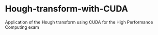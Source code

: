 # Hough-transform-with-CUDA
Application of the Hough transform using CUDA for the High Performance Computing exam
